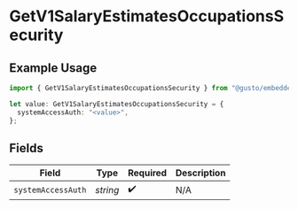# GetV1SalaryEstimatesOccupationsSecurity

## Example Usage

```typescript
import { GetV1SalaryEstimatesOccupationsSecurity } from "@gusto/embedded-api/models/operations/getv1salaryestimatesoccupations.js";

let value: GetV1SalaryEstimatesOccupationsSecurity = {
  systemAccessAuth: "<value>",
};
```

## Fields

| Field              | Type               | Required           | Description        |
| ------------------ | ------------------ | ------------------ | ------------------ |
| `systemAccessAuth` | *string*           | :heavy_check_mark: | N/A                |